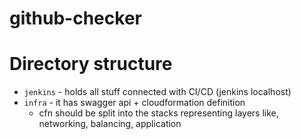# github-checker

# Directory structure

- `jenkins` - holds all stuff connected with CI/CD (jenkins localhost)
- `infra` - it has swagger api + cloudformation definition 
  - cfn should be split into the stacks representing layers like, networking, balancing, application